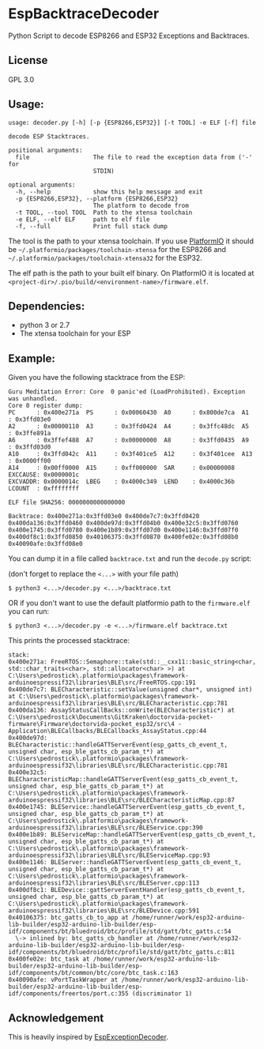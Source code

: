 # EspBacktraceDecoder

Python Script to decode ESP8266 and ESP32 Exceptions and Backtraces.


## License

GPL 3.0


## Usage:

```
usage: decoder.py [-h] [-p {ESP8266,ESP32}] [-t TOOL] -e ELF [-f] file

decode ESP Stacktraces.

positional arguments:
  file                  The file to read the exception data from ('-' for
                        STDIN)

optional arguments:
  -h, --help            show this help message and exit
  -p {ESP8266,ESP32}, --platform {ESP8266,ESP32}
                        The platform to decode from
  -t TOOL, --tool TOOL  Path to the xtensa toolchain
  -e ELF, --elf ELF     path to elf file
  -f, --full            Print full stack dump
```

The tool is the path to your xtensa toolchain. If you use [PlatformIO](http://platformio.org/) it should be `~/.platformio/packages/toolchain-xtensa` for the ESP8266 and `~/.platformio/packages/toolchain-xtensa32` for the ESP32.

The elf path is the path to your built elf binary. On PlatformIO it is located at `<project-dir>/.pio/build/<environment-name>/firmware.elf`.


## Dependencies:

* python 3 or 2.7
* The xtensa toolchain for your ESP


## Example:

Given you have the following stacktrace from the ESP:

```
Guru Meditation Error: Core  0 panic'ed (LoadProhibited). Exception was unhandled.
Core 0 register dump:
PC      : 0x400e271a  PS      : 0x00060430  A0      : 0x800de7ca  A1      : 0x3ffd03e0  
A2      : 0x00000110  A3      : 0x3ffd0424  A4      : 0x3ffc48dc  A5      : 0x3ffe891a  
A6      : 0x3ffef488  A7      : 0x00000000  A8      : 0x3ffd0435  A9      : 0x3ffd03d0  
A10     : 0x3ffd042c  A11     : 0x3f401ce5  A12     : 0x3f401cee  A13     : 0x0000ff00  
A14     : 0x00ff0000  A15     : 0xff000000  SAR     : 0x00000008  EXCCAUSE: 0x0000001c  
EXCVADDR: 0x0000014c  LBEG    : 0x4000c349  LEND    : 0x4000c36b  LCOUNT  : 0xffffffff  

ELF file SHA256: 0000000000000000

Backtrace: 0x400e271a:0x3ffd03e0 0x400de7c7:0x3ffd0420 0x400da136:0x3ffd0460 0x400de97d:0x3ffd04b0 0x400e32c5:0x3ffd0760 0x400e1745:0x3ffd0780 0x400e1b89:0x3ffd07d0 0x400e1146:0x3ffd07f0 0x400df8c1:0x3ffd0850 0x40106375:0x3ffd0870 0x400fe02e:0x3ffd08b0 0x40090afe:0x3ffd08e0
```

You can dump it in a file called `backtrace.txt` and run the `decode.py` script:

(don't forget to replace the `<...>` with your file path)

```
$ python3 <...>/decoder.py <...>/backtrace.txt
```

OR if you don't want to use the default platformio path to the `firmware.elf` you can run:

```
$ python3 <...>/decoder.py -e <...>/firmware.elf backtrace.txt
```

This prints the processed stacktrace:

```
stack:
0x400e271a: FreeRTOS::Semaphore::take(std::__cxx11::basic_string<char, std::char_traits<char>, std::allocator<char> >) at C:\Users\pedrostick\.platformio\packages\framework-arduinoespressif32\libraries\BLE\src/FreeRTOS.cpp:191
0x400de7c7: BLECharacteristic::setValue(unsigned char*, unsigned int) at C:\Users\pedrostick\.platformio\packages\framework-arduinoespressif32\libraries\BLE\src/BLECharacteristic.cpp:781
0x400da136: AssayStatusCallBacks::onWrite(BLECharacteristic*) at C:\Users\pedrostick\Documents\GitKraken\doctorvida-pocket-firmware\Firmware\doctorvida-pocket_esp32/src\4 - Application\BLECallbacks/BLECallbacks_AssayStatus.cpp:44
0x400de97d: BLECharacteristic::handleGATTServerEvent(esp_gatts_cb_event_t, unsigned char, esp_ble_gatts_cb_param_t*) at C:\Users\pedrostick\.platformio\packages\framework-arduinoespressif32\libraries\BLE\src/BLECharacteristic.cpp:781
0x400e32c5: BLECharacteristicMap::handleGATTServerEvent(esp_gatts_cb_event_t, unsigned char, esp_ble_gatts_cb_param_t*) at C:\Users\pedrostick\.platformio\packages\framework-arduinoespressif32\libraries\BLE\src/BLECharacteristicMap.cpp:87
0x400e1745: BLEService::handleGATTServerEvent(esp_gatts_cb_event_t, unsigned char, esp_ble_gatts_cb_param_t*) at C:\Users\pedrostick\.platformio\packages\framework-arduinoespressif32\libraries\BLE\src/BLEService.cpp:390
0x400e1b89: BLEServiceMap::handleGATTServerEvent(esp_gatts_cb_event_t, unsigned char, esp_ble_gatts_cb_param_t*) at C:\Users\pedrostick\.platformio\packages\framework-arduinoespressif32\libraries\BLE\src/BLEServiceMap.cpp:93
0x400e1146: BLEServer::handleGATTServerEvent(esp_gatts_cb_event_t, unsigned char, esp_ble_gatts_cb_param_t*) at C:\Users\pedrostick\.platformio\packages\framework-arduinoespressif32\libraries\BLE\src/BLEServer.cpp:113
0x400df8c1: BLEDevice::gattServerEventHandler(esp_gatts_cb_event_t, unsigned char, esp_ble_gatts_cb_param_t*) at C:\Users\pedrostick\.platformio\packages\framework-arduinoespressif32\libraries\BLE\src/BLEDevice.cpp:591
0x40106375: btc_gatts_cb_to_app at /home/runner/work/esp32-arduino-lib-builder/esp32-arduino-lib-builder/esp-idf/components/bt/bluedroid/btc/profile/std/gatt/btc_gatts.c:54
  \-> inlined by: btc_gatts_cb_handler at /home/runner/work/esp32-arduino-lib-builder/esp32-arduino-lib-builder/esp-idf/components/bt/bluedroid/btc/profile/std/gatt/btc_gatts.c:811
0x400fe02e: btc_task at /home/runner/work/esp32-arduino-lib-builder/esp32-arduino-lib-builder/esp-idf/components/bt/common/btc/core/btc_task.c:163
0x40090afe: vPortTaskWrapper at /home/runner/work/esp32-arduino-lib-builder/esp32-arduino-lib-builder/esp-idf/components/freertos/port.c:355 (discriminator 1)
```


## Acknowledgement
This is heavily inspired by [EspExceptionDecoder](https://github.com/me-no-dev/EspExceptionDecoder).
